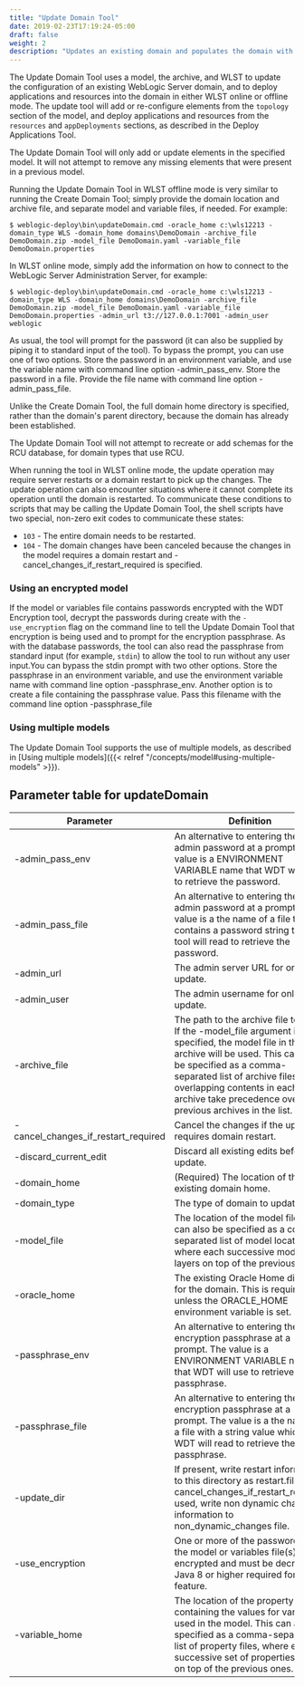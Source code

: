 ```yaml
---
title: "Update Domain Tool"
date: 2019-02-23T17:19:24-05:00
draft: false
weight: 2
description: "Updates an existing domain and populates the domain with all the resources and applications specified in the model, either in offline or online mode."
---
```



The Update Domain Tool uses a model, the archive, and WLST to update the configuration of an existing WebLogic Server domain, and to deploy applications and resources into the domain in either WLST online or offline mode.  The update tool will add or re-configure elements from the `topology` section of the model, and deploy applications and resources from the `resources` and `appDeployments` sections, as described in the Deploy Applications Tool.

The Update Domain Tool will only add or update elements in the specified model. It will not attempt to remove any missing elements that were present in a previous model.

Running the Update Domain Tool in WLST offline mode is very similar to running the Create Domain Tool; simply provide the domain location and archive file, and separate model and variable files, if needed.  For example:

    $ weblogic-deploy\bin\updateDomain.cmd -oracle_home c:\wls12213 -domain_type WLS -domain_home domains\DemoDomain -archive_file DemoDomain.zip -model_file DemoDomain.yaml -variable_file DemoDomain.properties

In WLST online mode, simply add the information on how to connect to the WebLogic Server Administration Server, for example:

    $ weblogic-deploy\bin\updateDomain.cmd -oracle_home c:\wls12213 -domain_type WLS -domain_home domains\DemoDomain -archive_file DemoDomain.zip -model_file DemoDomain.yaml -variable_file DemoDomain.properties -admin_url t3://127.0.0.1:7001 -admin_user weblogic

As usual, the tool will prompt for the password (it can also be supplied by piping it to standard input of the tool). To bypass the prompt, you can use one of two options. Store the password in an environment variable, and use the variable name with command line option -admin_pass_env. Store the password in a file. Provide the file name with command line option -admin_pass_file.

Unlike the Create Domain Tool, the full domain home directory is specified, rather than the domain's parent directory, because the domain has already been established.

The Update Domain Tool will not attempt to recreate or add schemas for the RCU database, for domain types that use RCU.

When running the tool in WLST online mode, the update operation may require server restarts or a domain restart to pick up the changes.  The update operation can also encounter situations where it cannot complete its operation until the domain is restarted.  To communicate these conditions to scripts that may be calling the Update Domain Tool, the shell scripts have two special, non-zero exit codes to communicate these states:

- `103` - The entire domain needs to be restarted.
- `104` - The domain changes have been canceled because the changes in the model requires a domain restart and -cancel_changes_if_restart_required is specified.

### Using an encrypted model

If the model or variables file contains passwords encrypted with the WDT Encryption tool, decrypt the passwords during create with the `-use_encryption` flag on the command line to tell the Update Domain Tool that encryption is being used and to prompt for the encryption passphrase.  As with the database passwords, the tool can also read the passphrase from standard input (for example, `stdin`) to allow the tool to run without any user input.You can bypass the stdin prompt with two other options. Store the passphrase in an environment variable, and use the environment variable name with command line option -passphrase_env. Another option is to create a file containing the passphrase value. Pass this filename with the command line option -passphrase_file

### Using multiple models

The Update Domain Tool supports the use of multiple models, as described in [Using multiple models]({{< relref "/concepts/model#using-multiple-models" >}}).

## Parameter table for updateDomain

| Parameter | Definition | Default |
| ---- | ---- | ---- |
| -admin_pass_env | An alternative to entering the admin password at a prompt. The value is a ENVIRONMENT VARIABLE name that WDT will use to retrieve the password. |    |
| -admin_pass_file | An alternative to entering the admin password at a prompt. The value is a the name of a file that contains a password string that the tool will read to retrieve the password. |    |
| -admin_url | The admin server URL for online update. |    |
| -admin_user | The admin username for online update. |    |
| -archive_file | The path to the archive file to use.  If the -model_file argument is not specified, the model file in this archive will be used.  This can also be specified as a comma-separated list of archive files. The overlapping contents in each archive take precedence over previous archives in the list. |    |
| -cancel_changes_if_restart_required | Cancel the changes if the update requires domain restart. |   |
| -discard_current_edit | Discard all existing edits before the update. |    |
| -domain_home | (Required) The location of the existing domain home. |    |
| -domain_type | The type of domain to update. | WLS |
| -model_file | The location of the model file. This can also be specified as a comma-separated list of model locations, where each successive model layers on top of the previous ones. |    |
| -oracle_home | The existing Oracle Home directory for the domain. This is required unless the ORACLE_HOME environment variable is set. |    |
| -passphrase_env | An alternative to entering the encryption passphrase at a prompt. The value is a ENVIRONMENT VARIABLE name that WDT will use to retrieve the passphrase. |    |
| -passphrase_file | An alternative to entering the encryption passphrase at a prompt. The value is a the name of a file with a string value which WDT will read to retrieve the passphrase. |    |
| -update_dir | If present, write restart information to this directory as restart.file, or if cancel_changes_if_restart_required used, write non dynamic changes information to non_dynamic_changes file. |    |
| -use_encryption | One or more of the passwords in the model or variables file(s) are encrypted and must be decrypted. Java 8 or higher required for this feature. |    |
| -variable_home | The location of the property file containing the values for variables used in the model. This can also be specified as a comma-separated list of property files, where each successive set of properties layers on top of the previous ones. |    |
